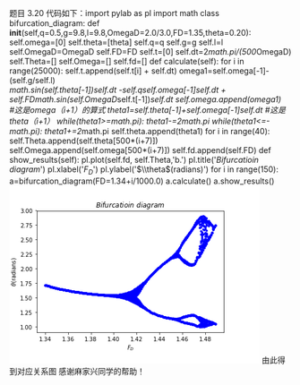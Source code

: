 题目 3.20
代码如下：import pylab as pl
import math
class bifurcation_diagram:
    def __init__(self,q=0.5,g=9.8,l=9.8,OmegaD=2.0/3.0,FD=1.35,theta=0.20):
        self.omega=[0]
        self.theta=[theta]
        self.q=q
        self.g=g
        self.l=l
        self.OmegaD=OmegaD
        self.FD=FD
        self.t=[0]
        self.dt=2*math.pi/(500*OmegaD)
        self.Theta=[]
        self.Omega=[]
        self.fd=[]
    def calculate(self):
        for i in range(25000):
            self.t.append(self.t[i] + self.dt)
            omega1=self.omega[-1]-(self.g/self.l)*\
            math.sin(self.theta[-1])*self.dt -self.q*self.omega[-1]*self.dt +\
            self.FD*math.sin(self.OmegaD*self.t[-1])*self.dt
            self.omega.append(omega1)            
            #这是omega（i+1）的算式
            theta1=self.theta[-1]+self.omega[-1]*self.dt
            #这是theta（i+1）
            while(theta1>=math.pi):
                 theta1-=2*math.pi
            while(theta1<=-math.pi):
                 theta1+=2*math.pi
            self.theta.append(theta1)
        for i in range(40):
            self.Theta.append(self.theta[500*(i+7)])
            self.Omega.append(self.omega[500*(i+7)])
            self.fd.append(self.FD)
    def show_results(self):
        pl.plot(self.fd, self.Theta,'b.')
        pl.title('$Bifurcatioin$ $diagram$')
        pl.xlabel('$F_{D}$')
        pl.ylabel('$\\theta$(radians)')
for i in range(150):
    a=bifurcation_diagram(FD=1.34+i/1000.0)
    a.calculate()
    a.show_results()
 ![image](https://github.com/whuttzg/computationalphysics_N2015301510092/blob/master/Exercise07.png)
 由此得到对应关系图
 感谢麻家兴同学的帮助！
